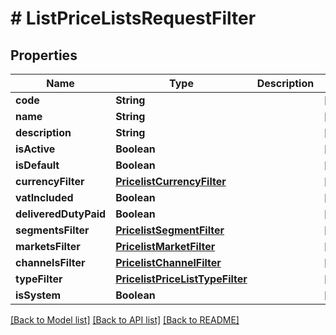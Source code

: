 # # ListPriceListsRequestFilter


## Properties 


Name | Type | Description | Notes
------------ | ------------- | ------------- | -------------
**code**| **String** |   | [optional]
**name**| **String** |   | [optional]
**description**| **String** |   | [optional]
**isActive**| **Boolean** |   | [optional]
**isDefault**| **Boolean** |   | [optional]
**currencyFilter**| [**PricelistCurrencyFilter**](PricelistCurrencyFilter.md) |   | [optional]
**vatIncluded**| **Boolean** |   | [optional]
**deliveredDutyPaid**| **Boolean** |   | [optional]
**segmentsFilter**| [**PricelistSegmentFilter**](PricelistSegmentFilter.md) |   | [optional]
**marketsFilter**| [**PricelistMarketFilter**](PricelistMarketFilter.md) |   | [optional]
**channelsFilter**| [**PricelistChannelFilter**](PricelistChannelFilter.md) |   | [optional]
**typeFilter**| [**PricelistPriceListTypeFilter**](PricelistPriceListTypeFilter.md) |   | [optional]
**isSystem**| **Boolean** |   | [optional]


[[Back to Model list]](../../README.md#models) [[Back to API list]](../../README.md#endpoints) [[Back to README]](../../README.md)

